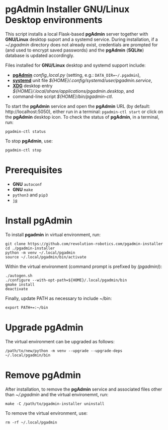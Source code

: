 # pgAdmin Installer GNU/Linux Desktop environments

This script installs a local Flask-based **pgAdmin** server together
with **GNU/Linux** desktop suport and a systemd service. During
installation, if a *~/.pgadmin* directory does not already exist,
credentials are prompted for (and used to encrypt saved passwords) and
the **pgAdmin** (**SQLite**) database is updated accordingly.

Files installed for **GNU/Linux** desktop and systemd support include:

- [**pgAdmin**](https://www.pgadmin.org) *config_local.py* (setting, e.g.: `DATA_DIR=~/.pgadmin`),
- [**systemd**](https://systemd.io) unit file *${HOME}/.config/systemd/user/pgadmin.service*,
- [**XDG**](https://www.freedesktop.org/wiki) desktop entry *${HOME}/.local/share/applications/pgadmin.desktop*, and
- command-line script *${HOME}/bin/pgadmin-ctl*.

To start the **pgAdmin** service and open the **pgAdmin** URL (by
default: http://localhost:5050), either run in a terminal:
`pgadmin-ctl start` or click on the **pgAdmin** desktop icon. To check
the status of **pgAdmin**, in a terminal, run:

```shell
pgadmin-ctl status
```

To stop **pgAdmin**, use:

```
pgadmin-ctl stop
```

# Prerequisites

- **GNU** `autoconf`
- **GNU** `make`
- `python3` and `pip3`
- [`jq`](https://github.com/stedolan/jq)

# Install **pgAdmin**

To install **pgadmin** in virtual environment, run:

```shell
git clone https://github.com/revolution-robotics.com/pgadmin-installer
cd ./pgadmin-installer
python -m venv ~/.local/pgadmin
source ~/.local/pgadmin/bin/activate
```

Within the virtual environment (command prompt is prefixed by *(pgadmin)*):

```shell
./autogen.sh
./configure --with-opt-path=${HOME}/.local/pgadmin/bin
gmake install
deactivate
```

Finally, update PATH as necessary to include ~/bin:

```shell
export PATH+=:~/bin
```

# Upgrade **pgAdmin**

The virtual environment can be upgraded as follows:

```shell
/path/to/new/python -m venv --upgrade --upgrade-deps ~/.local/pgadmin/bin
```

# Remove **pgAdmin**

After installation, to remove the **pgAdmin** service and associated
files other than *~/.pgadmin* and the virtual environemnt, run:

```shell
make -C /path/to/pgadmin-installer uninstall
```

To remove the virtual environment, use:

```shell
rm -rf ~/.local/pgadmin
```
